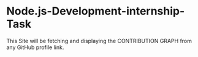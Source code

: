 # Node.js-Development-internship-Task
This Site will be fetching and displaying the CONTRIBUTION GRAPH from any GitHub profile link.
